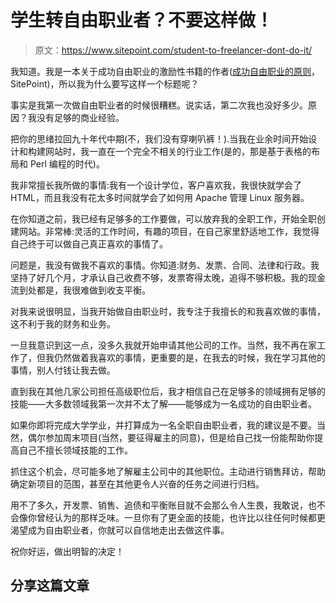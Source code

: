 # 学生转自由职业者？不要这样做！

> 原文：<https://www.sitepoint.com/student-to-freelancer-dont-do-it/>

我知道。我是一本关于成功自由职业的激励性书籍的作者([成功自由职业的原则](https://www.sitepoint.com/books/freelancer1)，SitePoint)，所以我为什么要写这样一个标题呢？

事实是我第一次做自由职业者的时候很糟糕。说实话，第二次我也没好多少。原因？我没有足够的商业经验。

把你的思绪拉回九十年代中期(不，我们没有穿喇叭裤！).当我在业余时间开始设计和构建网站时，我一直在一个完全不相关的行业工作(是的，那是基于表格的布局和 Perl 编程的时代)。

我非常擅长我所做的事情:我有一个设计学位，客户喜欢我，我很快就学会了 HTML，而且我没有花太多时间就学会了如何用 Apache 管理 Linux 服务器。

在你知道之前，我已经有足够多的工作要做，可以放弃我的全职工作，开始全职创建网站。非常棒:灵活的工作时间，有趣的项目，在自己家里舒适地工作，我觉得自己终于可以做自己真正喜欢的事情了。

问题是，我没有做我不喜欢的事情。你知道:财务、发票、合同、法律和行政。我坚持了好几个月，才承认自己收费不够，发票寄得太晚，追得不够积极。我的现金流到处都是，我很难做到收支平衡。

对我来说很明显，当我开始做自由职业时，我专注于我擅长的和我喜欢做的事情，这不利于我的财务和业务。

一旦我意识到这一点，没多久我就开始申请其他公司的工作。当然，我不再在家工作了，但我仍然做着我喜欢的事情，更重要的是，在我去的时候，我在学习其他的事情，别人付钱让我去做。

直到我在其他几家公司担任高级职位后，我才相信自己在足够多的领域拥有足够的技能——大多数领域我第一次并不太了解——能够成为一名成功的自由职业者。

如果你即将完成大学学业，并打算成为一名全职自由职业者，我的建议是不要。当然，偶尔参加周末项目(当然，要征得雇主的同意)，但是给自己找一份能帮助你提高自己不擅长领域技能的工作。

抓住这个机会，尽可能多地了解雇主公司中的其他职位。主动进行销售拜访，帮助确定新项目的范围，甚至在其他更令人兴奋的任务之间进行归档。

用不了多久，开发票、销售、追债和平衡账目就不会那么令人生畏，我敢说，也不会像你曾经认为的那样乏味。一旦你有了更全面的技能，也许比以往任何时候都更渴望成为自由职业者，你就可以自信地走出去做这件事。

祝你好运，做出明智的决定！

## 分享这篇文章